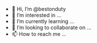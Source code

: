 - 👋 Hi, I’m @bestonduty
- 👀 I’m interested in ...
- 🌱 I’m currently learning ...
- 💞️ I’m looking to collaborate on ...
- 📫 How to reach me ...

<!---
bestonduty/bestonduty is a ✨ special ✨ repository because its `README.md` (this file) appears on your GitHub profile.
You can click the Preview link to take a look at your changes.
--->
